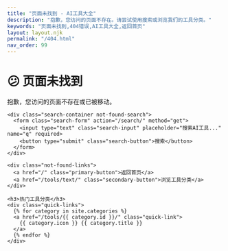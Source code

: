 ```yaml
---
title: "页面未找到 - AI工具大全"
description: "抱歉，您访问的页面不存在。请尝试使用搜索或浏览我们的工具分类。"
keywords: "页面未找到,404错误,AI工具大全,返回首页"
layout: layout.njk
permalink: "/404.html"
nav_order: 99
---
```


<div class="not-found-container">
  <div class="not-found-content">
    <h1>😕 页面未找到</h1>
    <p>抱歉，您访问的页面不存在或已被移动。</p>
    
    <div class="search-container not-found-search">
      <form class="search-form" action="/search/" method="get">
        <input type="text" class="search-input" placeholder="搜索AI工具..." name="q" required>
        <button type="submit" class="search-button">搜索</button>
      </form>
    </div>
    
    <div class="not-found-links">
      <a href="/" class="primary-button">返回首页</a>
      <a href="/tools/text/" class="secondary-button">浏览工具分类</a>
    </div>
    
    <h3>热门工具分类</h3>
    <div class="quick-links">
      {% for category in site.categories %}
      <a href="/tools/{{ category.id }}/" class="quick-link">
        {{ category.icon }} {{ category.title }}
      </a>
      {% endfor %}
    </div>
  </div>
</div>